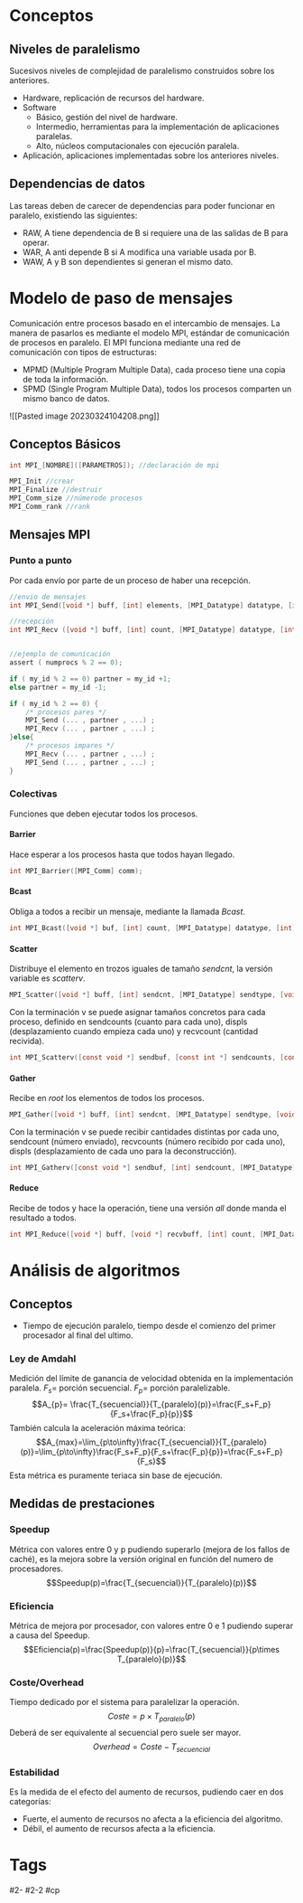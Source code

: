 # Conceptos
## Niveles de paralelismo
Sucesivos niveles de complejidad de paralelismo construidos sobre los anteriores.
- Hardware, replicación de recursos del hardware.
- Software
	- Básico, gestión del nivel de hardware.
	- Intermedio, herramientas para la implementación de aplicaciones paralelas.
	- Alto, núcleos computacionales con ejecución paralela.
- Aplicación, aplicaciones implementadas sobre los anteriores niveles.

## Dependencias de datos
Las tareas deben de carecer de dependencias para poder funcionar en paralelo, existiendo las siguientes:
- RAW, A tiene dependencia de B si requiere una de las salidas de B para operar.
- WAR, A anti depende B si A modifica una variable usada por B.
- WAW, A y B son dependientes si generan el mismo dato.

# Modelo de paso de mensajes
Comunicación entre procesos basado en el intercambio de mensajes. La manera de pasarlos es mediante el modelo MPI, estándar de comunicación de procesos en paralelo.
El MPI funciona mediante una red de comunicación con tipos de estructuras:
- MPMD (Multiple Program Multiple Data), cada proceso tiene una copia de toda la información.
- SPMD (Single Program Multiple Data), todos los procesos comparten un mismo banco de datos.

![[Pasted image 20230324104208.png]]

## Conceptos Básicos
```C
int MPI_[NOMBRE]([PARAMETROS]); //declaración de mpi

MPI_Init //crear
MPI_Finalize //destruir
MPI_Comm_size //númerode procesos
MPI_Comm_rank //rank
```
## Mensajes MPI
### Punto a punto
Por cada envío por parte de un proceso de haber una recepción.
```C
//envio de mensajes
int MPI_Send([void *] buff, [int] elements, [MPI_Datatype] datatype, [int] dest, [int] tag, [MPI_Comm] comm);

//recepción
int MPI_Recv ([void *] buff, [int] count, [MPI_Datatype] datatype, [int] source, [int] tag, [MPI_Comm] comm, [MPI_Status*] status);


//ejemplo de comunicación
assert ( numprocs % 2 == 0);

if ( my_id % 2 == 0) partner = my_id +1;  
else partner = my_id -1;  

if ( my_id % 2 == 0) {  
	/* procesos pares */  
	MPI_Send (... , partner , ...) ;  
	MPI_Recv (... , partner , ...) ;  
}else{  
	/* procesos impares */  
	MPI_Recv (... , partner , ...) ;  
	MPI_Send (... , partner , ...) ;  
}
```
### Colectivas
Funciones que deben ejecutar todos los procesos.
#### Barrier
Hace esperar a los procesos hasta que todos hayan llegado.
```C
int MPI_Barrier([MPI_Comm] comm);
```
#### Bcast
Obliga a todos a recibir un mensaje, mediante la llamada *Bcast*.
```C
int MPI_Bcast([void *] buf, [int] count, [MPI_Datatype] datatype, [int] root, [MPI_Comm] comm);
```
#### Scatter
Distribuye el elemento en trozos iguales de tamaño *sendcnt*, la versión variable es *scatterv*.
```C
MPI_Scatter([void *] buff, [int] sendcnt, [MPI_Datatype] sendtype, [void *] recvbuff, [int] recvcnt, [MPI_Datatype] recvtype, [int] root, [MPI_Comm] comm);
```
Con la terminación v se puede asignar tamaños concretos para cada proceso, definido en sendcounts (cuanto para cada uno), displs (desplazamiento cuando empieza cada uno) y recvcount (cantidad recivida).
```C
int MPI_Scatterv([const void *] sendbuf, [const int *] sendcounts, [const int *] displs, [MPI_Datatype] sendtype, [void *] recvbuf, [int] recvcount, [MPI_Datatype] recvtype, [int] root, [MPI_Comm] comm);
```
#### Gather
Recibe en *root* los elementos de todos los procesos.
```C
MPI_Gather([void *] buff, [int] sendcnt, [MPI_Datatype] sendtype, [void *]recvbuff, [int] recvcnt, [MPI_Datatype] recvtype, [int] root, [MPI_Comm] comm);
```
Con la terminación v se puede recibir cantidades distintas por cada uno, sendcount (número enviado), recvcounts (número recibido por cada uno), displs (desplazamiento de cada uno para la deconstrucción).
```C
int MPI_Gatherv([const void *] sendbuf, [int] sendcount, [MPI_Datatype] sendtype, [void *] recvbuf, [const int *] recvcounts, [const int *] displs, [MPI_Datatype] recvtype, [int] root, [MPI_Comm] comm)
```
#### Reduce
Recibe de todos y hace la operación, tiene una versión *all* donde manda el resultado a todos.
```C
int MPI_Reduce([void *] buff, [void *] recvbuff, [int] count, [MPI_Datatype] datatype, [MPI_Op] op, [int] root, [MPI_Comm] comm);
```
# Análisis de algoritmos
## Conceptos
- Tiempo de ejecución paralelo, tiempo desde el comienzo del primer procesador al final del ultimo.

### Ley de Amdahl
Medición del límite de ganancia de velocidad obtenida en la implementación paralela.
$F_{s} =$ porción secuencial.
$F_{p}=$ porción paralelizable.$$A_{p}= \frac{T_{secuencial}}{T_{paralelo}(p)}=\frac{F_s+F_p}{F_s+\frac{F_p}{p}}$$
También calcula la aceleración máxima teórica:$$A_{max}=\lim_{p\to\infty}\frac{T_{secuencial}}{T_{paralelo}(p)}=\lim_{p\to\infty}\frac{F_s+F_p}{F_s+\frac{F_p}{p}}=\frac{F_s+F_p}{F_s}$$
Esta métrica es puramente teriaca sin base de ejecución.
## Medidas de prestaciones
### Speedup
Métrica con valores entre 0 y p pudiendo superarlo (mejora de los fallos de caché), es la mejora sobre la versión original en función del numero de procesadores.$$Speedup(p)=\frac{T_{secuencial}}{T_{paralelo}(p)}$$
### Eficiencia
Métrica de mejora por procesador, con valores entre 0 e 1 pudiendo superar a causa del Speedup.$$Eficiencia(p)=\frac{Speedup(p)}{p}=\frac{T_{secuencial}}{p\times T_{paralelo}(p)}$$
### Coste/Overhead
Tiempo dedicado por el sistema para paralelizar la operación.$$Coste=p\times T_{paralelo}(p)$$
Deberá de ser equivalente al secuencial pero suele ser mayor.$$Overhead=Coste-T_{secuencial}$$
### Estabilidad
Es la medida de el efecto del aumento de recursos, pudiendo caer en dos categorías:
- Fuerte, el aumento de recursos no afecta a la eficiencia del algoritmo.
- Débil, el aumento de recursos afecta a la eficiencia.

# Tags
#2- 
#2-2 
#cp 